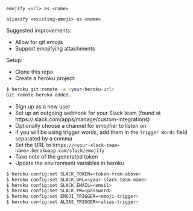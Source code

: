 `emojify <url> as <name>`

`aliasify <existing-emoji> as <name>`

Suggested improvements:
* Allow for gif emojis
* Support emojifying attachments

Setup:
* Clone this repo
* Create a heroku project:
```bash
$ heroku git:remote -a <your-heroku-url>
Git remote heroku added.
```
* Sign up as a new user
* Set up an outgoing webhook for your Slack team (found at https://<your-slack-team-name>.slack.com/apps/manage/custom-integrations)
* Optionally choose a channel for emojifier to listen on
* If you will be using trigger words, add them in the `Trigger Words` field separated by a comma
* Set the URL to `https://<your-slack-team-name>.herokuapp.com/slack/emojify`
* Take note of the generated token
* Update the environment variables in heroku
```bash
$ heroku config:set SLACK_TOKEN=<token-from-above>
$ heroku config:set SLACK_URL=<your-slack-team-name>
$ heroku config:set SLACK_EMAIL=<email>
$ heroku config:set SLACK_PW=<password>
$ heroku config:set EMOJI_TRIGGER=<emoji-trigger>
$ heroku config:set ALIAS_TRIGGER=<alias-trigger>
```
